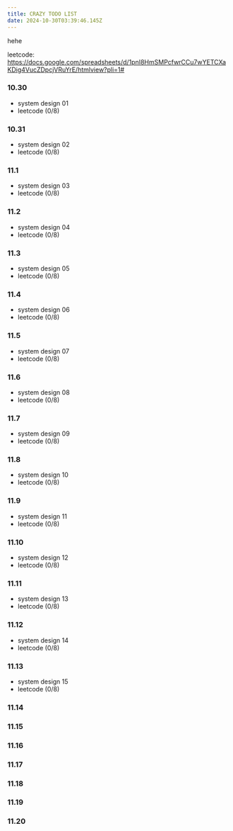 ```yaml
---
title: CRAZY TODO LIST
date: 2024-10-30T03:39:46.145Z
---
```


hehe  
    
leetcode: https://docs.google.com/spreadsheets/d/1pnI8HmSMPcfwrCCu7wYETCXaKDig4VucZDpcjVRuYrE/htmlview?pli=1#  

### 10.30  
- system design 01
- leetcode (0/8)
### 10.31
- system design 02
- leetcode (0/8)
### 11.1
- system design 03
- leetcode (0/8)
### 11.2
- system design 04
- leetcode (0/8)
### 11.3
- system design 05
- leetcode (0/8)
### 11.4
- system design 06
- leetcode (0/8)
### 11.5
- system design 07
- leetcode (0/8)
### 11.6
- system design 08
- leetcode (0/8)
### 11.7
- system design 09
- leetcode (0/8)
### 11.8
- system design 10
- leetcode (0/8)
### 11.9
- system design 11
- leetcode (0/8)
### 11.10
- system design 12
- leetcode (0/8)
### 11.11
- system design 13
- leetcode (0/8)
### 11.12
- system design 14
- leetcode (0/8)
### 11.13
- system design 15
- leetcode (0/8)
### 11.14
### 11.15
### 11.16
### 11.17
### 11.18
### 11.19
### 11.20